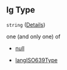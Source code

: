 ## lg Type

`string` ([Details](language_identification-properties-lg.md))

one (and only one) of

*   [null](language_identification-properties-lg-oneof-null.md "check type definition")

*   [langISO639Type](language_identification-properties-lg-oneof-langiso639type.md "check type definition")
